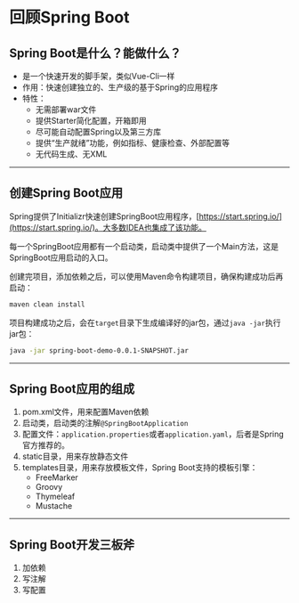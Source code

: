 # 回顾Spring Boot

## Spring Boot是什么？能做什么？

- 是一个快速开发的脚手架，类似Vue-Cli一样
- 作用：快速创建独立的、生产级的基于Spring的应用程序
- 特性：
  - 无需部署war文件
  - 提供Starter简化配置，开箱即用
  - 尽可能自动配置Spring以及第三方库
  - 提供“生产就绪”功能，例如指标、健康检查、外部配置等
  - 无代码生成、无XML

---

## 创建Spring Boot应用

Spring提供了Initializr快速创建SpringBoot应用程序，[https://start.spring.io/](https://start.spring.io/)。大多数IDEA也集成了该功能。

每一个SpringBoot应用都有一个启动类，启动类中提供了一个Main方法，这是SpringBoot应用启动的入口。

创建完项目，添加依赖之后，可以使用Maven命令构建项目，确保构建成功后再启动：

```bash
maven clean install
```

项目构建成功之后，会在`target`目录下生成编译好的jar包，通过`java -jar`执行jar包：

```bash
java -jar spring-boot-demo-0.0.1-SNAPSHOT.jar
```

---

## Spring Boot应用的组成

1. pom.xml文件，用来配置Maven依赖
2. 启动类，启动类的注解`@SpringBootApplication`
3. 配置文件：`application.properties`或者`application.yaml`，后者是Spring官方推荐的。
4. static目录，用来存放静态文件
5. templates目录，用来存放模板文件，Spring Boot支持的模板引擎：
   - FreeMarker
   - Groovy
   - Thymeleaf
   - Mustache

---

## Spring Boot开发三板斧

1. 加依赖
2. 写注解
3. 写配置